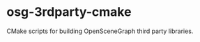 osg-3rdparty-cmake
==================

CMake scripts for building OpenSceneGraph third party libraries.
